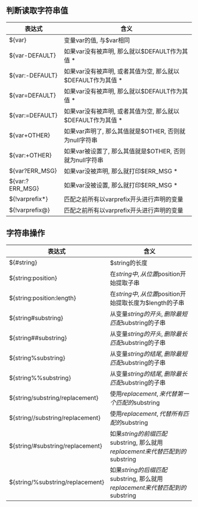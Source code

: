 
## 判断读取字符串值
| 表达式 | 含义 |
| --- | --- |
| ${var} | 变量var的值, 与$var相同 |
| ${var-DEFAULT} | 如果var没有被声明, 那么就以$DEFAULT作为其值 * |
| ${var:-DEFAULT} | 如果var没有被声明, 或者其值为空, 那么就以$DEFAULT作为其值 * |
| ${var=DEFAULT} | 如果var没有被声明, 那么就以$DEFAULT作为其值 * |
| ${var:=DEFAULT} | 如果var没有被声明, 或者其值为空, 那么就以$DEFAULT作为其值 * |
| ${var+OTHER} | 如果var声明了, 那么其值就是$OTHER, 否则就为null字符串 |
| ${var:+OTHER} | 如果var被设置了, 那么其值就是$OTHER, 否则就为null字符串 |
| ${var?ERR_MSG} | 如果var没被声明, 那么就打印$ERR_MSG * |
| ${var:?ERR_MSG} | 如果var没被设置, 那么就打印$ERR_MSG * |
| ${!varprefix*} | 匹配之前所有以varprefix开头进行声明的变量 |
| ${!varprefix@} | 匹配之前所有以varprefix开头进行声明的变量 |


## 字符串操作
| 表达式 | 含义 |
| --- | --- |
| ${#string} | $string的长度 |
| ${string:position} | 在$string中, 从位置$position开始提取子串 |
| ${string:position:length} | 在$string中, 从位置$position开始提取长度为$length的子串 |
| ${string#substring} | 从变量$string的开头, 删除最短匹配$substring的子串 |
| ${string##substring} | 从变量$string的开头, 删除最长匹配$substring的子串 |
| ${string%substring} | 从变量$string的结尾, 删除最短匹配$substring的子串 |
| ${string%%substring} | 从变量$string的结尾, 删除最长匹配$substring的子串 |
| ${string/substring/replacement} | 使用$replacement, 来代替第一个匹配的$substring |
| ${string//substring/replacement} | 使用$replacement, 代替所有匹配的$substring |
| ${string/#substring/replacement} | 如果$string的前缀匹配$substring, 那么就用$replacement来代替匹配到的$substring |
| ${string/%substring/replacement} | 如果$string的后缀匹配$substring, 那么就用$replacement来代替匹配到的$substring |
